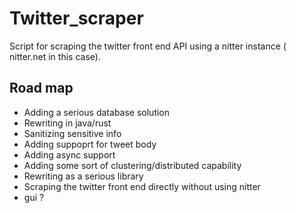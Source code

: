 # Twitter_scraper
Script for scraping the twitter front end API using a nitter instance ( nitter.net in this case).

## Road map
- Adding a serious database solution
- Rewriting in java/rust
- Sanitizing sensitive info
- Adding suppoprt for tweet body
- Adding async support
- Adding some sort of clustering/distributed capability
- Rewriting as a serious library
- Scraping the twitter front end directly without using nitter
- gui ?
